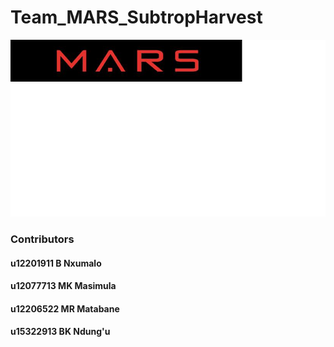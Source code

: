 # Team_MARS_SubtropHarvest
![alt text](MARS_LOGO.png)
### Contributors
#### u12201911	B Nxumalo
#### u12077713	MK Masimula
#### u12206522	MR Matabane
#### u15322913	BK Ndung'u
